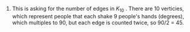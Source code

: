 1. This is asking for the number of edges in $K_{10}$ .
 There are 10 verticies, which represent people that each shake 9 people's hands (degrees), which multiples to 90, but each edge is counted twice, so 90/2 = $45$.